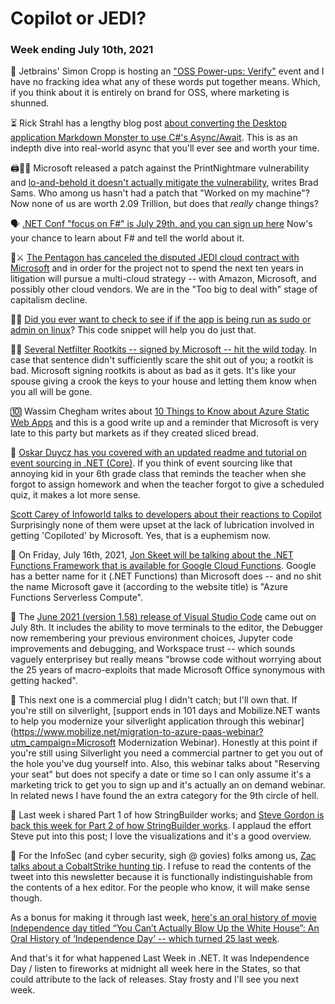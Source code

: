 # Copilot or JEDI?

### Week ending July 10th, 2021

🍄 Jetbrains' Simon Cropp is hosting an ["OSS Power-ups: Verify"](https://www.youtube.com/watch?v=ZD5-51iCmU0) event and I have no fracking idea what any of these words put together means.  Which, if you think about it is entirely on brand for OSS, where marketing is shunned.

⏳ Rick Strahl has a lengthy blog post [about converting the Desktop application Markdown Monster to use C#'s Async/Await](https://weblog.west-wind.com/posts/2021/Jul/07/Thoughts-on-AsyncAwait-Conversion-in-a-Desktop-App).  This is as an indepth dive into real-world async that you'll ever see and worth your time.

🖨🌙🐎 Microsoft released a patch against the PrintNightmare vulnerability and [lo-and-behold it doesn't actually mitigate the vulnerability](https://petri.com/microsofts-printnightmare-patch-not-effective-against-vulnerability), writes Brad Sams. Who among us hasn't had a patch that "Worked on my machine"?  Now none of us are worth 2.09 Trillion, but does that *really* change things?

🗣 [.NET Conf "focus on F#" is July 29th, and you can sign up here](https://focus.dotnetconf.net/) Now's your chance to learn about F# and tell the world about it.

🚫⚔ [The Pentagon has canceled the disputed JEDI cloud contract with Microsoft](https://apnews.com/article/amazoncom-inc-technology-business-government-and-politics-83dae68a0ed4e24246900a1d1d1d00be?utm_medium=AP&utm_source=Twitter&utm_campaign=SocialFlow) and in order for the project not to spend the next ten years in litigation will pursue a multi-cloud strategy -- with Amazon, Microsoft, and possibly other cloud vendors. We are in the "Too big to deal with" stage of capitalism decline.

👮‍♀️ [Did you ever want to check to see if if the app is being run as sudo or admin on linux](https://github.com/dotnet/runtime/issues/25118#issuecomment-367407469)? This code snippet will help you do just that.

🕵️‍♂️ [Several Netfilter Rootkits -- signed by Microsoft -- hit the wild today](https://twitter.com/GossiTheDog/status/1411988717611458564).  In case that sentence didn't sufficiently scare the shit out of you; a rootkit is bad. Microsoft signing rootkits is about as bad as it gets. It's like your spouse giving a crook the keys to your house and letting them know when you all will be gone.

🔟 Wassim Chegham writes about [10 Things to Know about Azure Static Web Apps](https://dev.to/azure/10-things-to-know-about-azure-static-web-apps-3n4i) and this is a good write up and a reminder that Microsoft is very late to this party but markets as if they created sliced bread.

🏫 [Oskar Duycz has you covered with an updated readme and tutorial on event sourcing in .NET (Core)](https://twitter.com/oskar_at_net/status/1413097250679574530?s=20). If you think of event sourcing like that annoying kid in your 6th grade class that reminds the teacher when she forgot to assign homework and when the teacher forgot to give a scheduled quiz, it makes a lot more sense.  

[Scott Carey of Infoworld talks to developers about their reactions to Copilot](https://www.infoworld.com/article/3624688/developers-react-to-github-copilot.html) Surprisingly none of them were upset at the lack of lubrication involved in getting 'Copiloted' by Microsoft. Yes, that is a euphemism now.

🎥 On Friday, July 16th, 2021, [Jon Skeet will be talking about the .NET Functions Framework that is available for Google Cloud Functions](https://www.meetup.com/The-Chicago-NET-Users-Group/events/279290351/).  Google has a better name for it (.NET Functions) than Microsoft does -- and no shit the name Microsoft gave it (according to the website title) is "Azure Functions Serverless Compute".

📢 The [June 2021 (version 1.58) release of Visual Studio Code](https://code.visualstudio.com/updates/v1_58) came out on July 8th. It includes the ability to move terminals to the editor, the Debugger now remembering your previous environment choices, Jupyter code improvements and debugging, and Workspace trust -- which sounds vaguely enterprisey but really means "browse code without worrying about the 25 years of macro-exploits that made Microsoft Office synonymous with getting hacked". 

💸 This next one is a commercial plug I didn't catch; but I'll own that.  If you're still on silverlight, [support ends in 101 days and Mobilize.NET wants to help you modernize your silverlight application through this webinar](https://www.mobilize.net/migration-to-azure-paas-webinar?utm_campaign=Microsoft Modernization Webinar).  Honestly at this point if you're still using Silverlight you need a commercial partner to get you out of the hole you've dug yourself into.  Also, this webinar talks about "Reserving your seat" but does not specify a date or time so I can only assume it's a marketing trick to get you to sign up and it's actually an on demand webinar. In related news I have found the an extra category for the 9th circle of hell.


💯 Last week i shared Part 1 of how StringBuilder works; and [Steve Gordon is back this week for Part 2 of how StringBuilder works](https://www.stevejgordon.co.uk/how-does-the-stringbuilder-work-in-dotnet-part-2). I applaud the effort Steve put into this post; I love the visualizations and it's a good overview.

🔫 For the InfoSec (and cyber security, sigh @ govies) folks among us, [Zac talks about a CobaltStrike hunting tip](https://twitter.com/svch0st/status/1413688851877416960?s=20).  I refuse to read the contents of the tweet into this newsletter because it is functionally indistinguishable from the contents of a hex editor.  For the people who know, it will make sense though.

As a bonus for making it through last week, [here's an oral history of movie Independence day titled “You Can’t Actually Blow Up the White House”: An Oral History of ‘Independence Day’ -- which turned 25 last week](https://www.hollywoodreporter.com/movies/movie-features/independence-day-movie-cast-oral-history-1234976626/). 

And that's it for what happened Last Week in .NET.  It was Independence Day / listen to fireworks at midnight all week here in the States, so that could attribute to the lack of releases.  Stay frosty and I'll see you next week.

